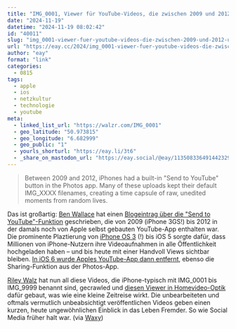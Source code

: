 ```yaml
---
title: "IMG_0001, Viewer für YouTube-Videos, die zwischen 2009 und 2012 über die \"Send to YouTube\"-Funktion von iPhone-Usern hochgeladen wurden"
date: "2024-11-19"
datetime: "2024-11-19 08:02:42"
id: "40011"
slug: "img_0001-viewer-fuer-youtube-videos-die-zwischen-2009-und-2012-ueber-die-send-to-youtube-funktion-von-iphone-usern-hochgeladen-wurden"
url: "https://eay.cc/2024/img_0001-viewer-fuer-youtube-videos-die-zwischen-2009-und-2012-ueber-die-send-to-youtube-funktion-von-iphone-usern-hochgeladen-wurden/"
author: "eay"
format: "link"
categories:
  - 0815
tags:
  - apple
  - ios
  - netzkultur
  - technologie
  - youtube
meta:
  - linked_list_url: "https://walzr.com/IMG_0001"
  - geo_latitude: "50.973815"
  - geo_longitude: "6.682999"
  - geo_public: "1"
  - yourls_shorturl: "https://eay.li/3t6"
  - _share_on_mastodon_url: "https://eay.social/@eay/113508336491442329"
---
```


> Between 2009 and 2012, iPhones had a built-in "Send to YouTube" button in the Photos app. Many of these uploads kept their default IMG\_XXXX filenames, creating a time capsule of raw, unedited moments from random lives.

Das ist großartig: [Ben Wallace](https://ben-mini.github.io/) hat einen [Blogeintrag über die "Send to YouTube"-Funktion](https://ben-mini.github.io/2024/img-0416) geschrieben, die von 2009 (iPhone 3GS!) bis 2012 in der damals noch von Apple selbst gebauten YouTube-App enthalten war. Die prominente Plaztierung von [iPhone OS 3](https://en.wikipedia.org/wiki/IPhone_OS_3) (!) bis iOS 5 sorgte dafür, dass Millionen von iPhone-Nutzern ihre Videoaufnahmen in alle Öffentlichkeit hochgeladen haben – und bis heute mit einer Handvoll Views sichtbar bleiben. [In iOS 6 wurde Apples YouTube-App dann entfernt](https://en.wikipedia.org/wiki/IOS_6), ebenso die Sharing-Funktion aus der Photos-App.

[Riley Walz](https://walzr.com) hat nun all diese Videos, die iPhone-typisch mit IMG\_0001 bis IMG\_9999 benannt sind, gecrawled und [diesen Viewer in Homevideo-Optik](https://walzr.com/IMG_0001) dafür gebaut, was wie eine kleine Zeitreise wirkt. Die unbearbeiteten und oftmals vermutlich unbeabsichtigt veröffentlichen Videos geben einen kurzen, heute ungewöhnlichen Einblick in das Leben Fremder. So wie Social Media früher halt war. (via [Waxy](https://waxy.org/2024/11/img_0001/))
